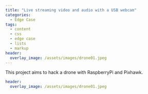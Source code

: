 ```yaml
---
title: "Live streaming video and audio with a USB webcam"
categories:
  - Edge Case
tags:
  - content
  - css
  - edge case
  - lists
  - markup
header:
  overlay_image: /assets/images/drone01.jpeg
---
```


This project aims to hack a drone with RaspberryPi and Pixhawk.


```yaml
header:
  overlay_image: /assets/images/drone01.jpeg
```
